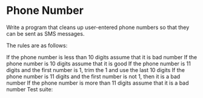 # Phone Number

Write a program that cleans up user-entered phone numbers so that they can be sent as SMS messages.

The rules are as follows:

If the phone number is less than 10 digits assume that it is bad number
If the phone number is 10 digits assume that it is good
If the phone number is 11 digits and the first number is 1, trim the 1 and use the last 10 digits
If the phone number is 11 digits and the first number is not 1, then it is a bad number
If the phone number is more than 11 digits assume that it is a bad number
Test suite: